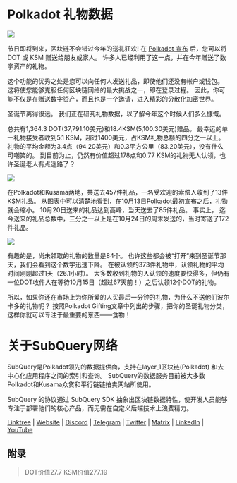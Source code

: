 # Polkadot 礼物数据

![](https://miro.medi.com/max/1400/1*Y_Fm1wWLcN9lAbWrWR0KK1qA.png)

节日即将到来，区块链不会错过今年的送礼狂欢! 在  [Polkadot 宣布](https://polkadot.network/blog/introducing-polkadot-kusama-gifts/)  后，您可以将 DOT 或 KSM 赠送给朋友或家人。 许多人已经利用了这一点，并在今年赠送了数字资产的礼物。

这个功能的优秀之处是您可以向任何人发送礼品，即使他们还没有帐户或钱包。 这将使您能够克服任何区块链网络的最大挑战之一，即在登录过程。 因此，你可能不仅是在赠送数字资产，而且也是一个邀请，进入精彩的分散化加密世界。

圣诞节离得很远。 我们正在研究礼物数据，以了解今年这个时候人们多么慷慨。

总共有1,364.3 DOT(37,791.10美元)和18.4KSM(5,100.30美元)赠品。 最幸运的单一礼物接受者收到5.1 KSM，超过1400美元，占KSM礼物总额的四分之一以上。 礼物的平均金额为3.4点（94.20美元）和0.3平方公里（83.20美元），没有什么可嘲笑的。 到目前为止，仍然有价值超过178点和0.77 KSM的礼物无人认领，也许圣诞老人有点迷路了？

![](https://miro.medi.com/max/1400/0*39FkrB8c1ZE2LhlU)

在Polkadot和Kusama两地，共送去457件礼品，一名受欢迎的索偿人收到了13件KSM礼品。 从图表中可以清楚地看到，在10月13日Polkadot最初宣布之后，礼物就会缩小。 10月20日送来的礼品达到高峰，当天送去了85件礼品。 事实上， 迄今送来的礼品总数中，三分之一以上是在10月24日的周末发送的，当时寄送了172件礼品。

![](https://miro.medi.com/max/1400/0*F12i2JCMl0YOwaLG)

有趣的是，尚未领取的礼物的数量是84个。 也许这些都会被“打开”来到圣诞节那天，我们会看到这个数字迅速下降。 在被认领的373件礼物中，认领礼物的平均时间刚刚超过1天（26.1小时）。 大多数收到礼物的人认领的速度要快得多，但仍有一位DOT收件人在等待10月15日（超过67天前！）之后认领12个DOT的礼物。

所以，如果你还在市场上为你所爱的人买最后一分钟的礼物，为什么不送他们波尔卡多的礼物呢？ 按照Polkadot Gifting文章中列出的步骤，把你的圣诞礼物分类，这样你就可以专注于最重要的东西——食物！

# 关于SubQuery网络

SubQuery是Polkadot领先的数据提供商，支持在layer_1区块链(Polkadot) 和去中心化应用程序之间的索引和查询。 SubQuery的数据服务目前被大多数Polkadot和Kusama众贷和平行链链拍卖网站所使用。

SubQuery 的协议通过 SubQuery SDK 抽象出区块链数据特性，使开发人员能够专注于部署他们的核心产品，而无需在自定义后端技术上浪费精力。

[Linktree](https://linktr.ee/subquerynetwork)  |  [Website](https://subquery.network/)  |  [Discord](https://discord.com/invite/78zg8aBSMG)  |  [Telegram](https://t.me/subquerynetwork)  |  [Twitter](https://twitter.com/subquerynetwork)  |  [Matrix](https://matrix.to/#/#subquery:matrix.org)  |  [LinkedIn](https://www.linkedin.com/company/subquery)  |  [YouTube](https://www.youtube.com/channel/UCi1a6NUUjegcLHDFLr7CqLw)

## 附录

> DOT价值27.7 KSM价值277.19

